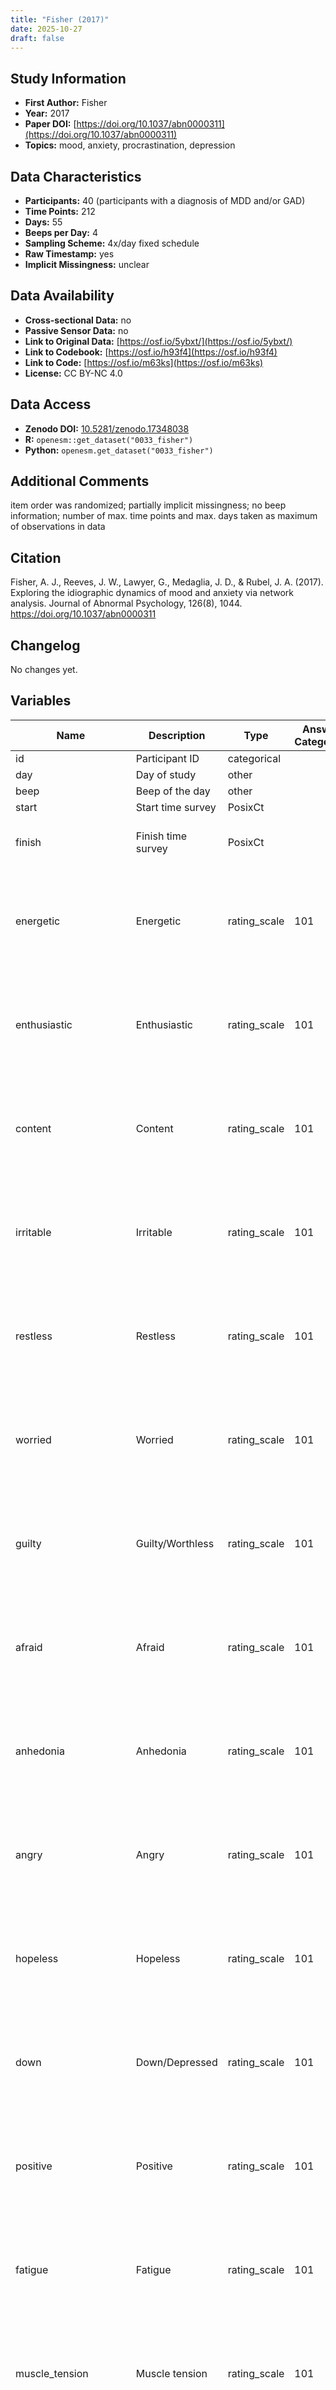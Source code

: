```yaml
---
title: "Fisher (2017)"
date: 2025-10-27
draft: false
---
```



## Study Information

- **First Author:** Fisher
- **Year:** 2017
- **Paper DOI:** [https://doi.org/10.1037/abn0000311](https://doi.org/10.1037/abn0000311)
- **Topics:** mood, anxiety, procrastination, depression

## Data Characteristics

- **Participants:** 40 (participants with a diagnosis of MDD and/or GAD)
- **Time Points:** 212
- **Days:** 55
- **Beeps per Day:** 4
- **Sampling Scheme:** 4x/day fixed schedule
- **Raw Timestamp:** yes
- **Implicit Missingness:** unclear

## Data Availability

- **Cross-sectional Data:** no
- **Passive Sensor Data:** no
- **Link to Original Data:** [https://osf.io/5ybxt/](https://osf.io/5ybxt/)
- **Link to Codebook:** [https://osf.io/h93f4](https://osf.io/h93f4)
- **Link to Code:** [https://osf.io/m63ks](https://osf.io/m63ks)
- **License:** CC BY-NC 4.0

## Data Access

- **Zenodo DOI:** [10.5281/zenodo.17348038](https://doi.org/10.5281/zenodo.17348038)
- **R:** `openesm::get_dataset("0033_fisher")`
- **Python:** `openesm.get_dataset("0033_fisher")`

## Additional Comments

item order was randomized; partially implicit missingness; no beep information; number of max. time points and max. days taken as maximum of observations in data


## Citation

Fisher, A. J., Reeves, J. W., Lawyer, G., Medaglia, J. D., & Rubel, J. A. (2017). Exploring the idiographic dynamics of mood and anxiety via network analysis. Journal of Abnormal Psychology, 126(8), 1044. https://doi.org/10.1037/abn0000311




## Changelog

No changes yet.

## Variables

| Name | Description | Type | Answer Categories | Details | Labels | Transformation | Source | Assessment Type | Construct | Comments |
|------|-------------|------|------------------|---------|--------|----------------|--------|----------------|----------|----------|
| id | Participant ID | categorical |  |  |  |  |  | ESM |  |  |
| day | Day of study | other |  |  |  |  |  | ESM |  |  |
| beep | Beep of the day | other |  | NA |  |  |  | ESM |  |  |
| start | Start time survey | PosixCt |  |  |  |  |  | ESM |  |  |
| finish | Finish time survey | PosixCt |  |  |  |  |  | ESM | task completion, executive functioning, self-regulation |  |
| energetic | Energetic | rating_scale | 101 | To what degree have you felt energetic? | 0 = none at all<br>100 = as much as possible |  |  | ESM | energy, positive affect, affect, big five, extraversion |  |
| enthusiastic | Enthusiastic | rating_scale | 101 | To what degree have you felt enthusiastic? | 0 = none at all<br>100 = as much as possible |  |  | ESM | enthusiasm, positive affect, affect, extraversion, big five |  |
| content | Content | rating_scale | 101 | To what degree have you felt content? | 0 = none at all<br>100 = as much as possible |  |  | ESM | content, positive affect, affect |  |
| irritable | Irritable | rating_scale | 101 | To what degree have you felt irritable? | 0 = none at all<br>100 = as much as possible |  |  | ESM | irritability, negative affect, affect, neuroticism, big five |  |
| restless | Restless | rating_scale | 101 | To what degree have you felt restless? | 0 = none at all<br>100 = as much as possible |  |  | ESM | restlessness, fidgety, anxiety, negative affect, affect |  |
| worried | Worried | rating_scale | 101 | To what degree have you felt worried? | 0 = none at all<br>100 = as much as possible |  |  | ESM | worry, anxiety, negative affect, affect, neuroticism, big five |  |
| guilty | Guilty/Worthless | rating_scale | 101 | To what degree have you felt worthless or guilty? | 0 = none at all<br>100 = as much as possible |  |  | ESM | guilt, negative affect, affect |  |
| afraid | Afraid | rating_scale | 101 | To what degree have you felt frightened or afraid? | 0 = none at all<br>100 = as much as possible |  |  | ESM | fear, negative affect, affect, neuroticism, big five |  |
| anhedonia | Anhedonia | rating_scale | 101 | To what degree have you experienced loss of interest or pleasure? | 0 = none at all<br>100 = as much as possible |  |  | ESM | anhedonia, depression, psychopathology |  |
| angry | Angry | rating_scale | 101 | To what degree have you felt angry? | 0 = none at all<br>100 = as much as possible |  |  | ESM | anger, negative affect, affect |  |
| hopeless | Hopeless | rating_scale | 101 | To what degree have you felt hopeless? | 0 = none at all<br>100 = as much as possible |  |  | ESM | hopelessness, depression, psychopathology |  |
| down | Down/Depressed | rating_scale | 101 | To what degree have you felt down or depressed? | 0 = none at all<br>100 = as much as possible |  |  | ESM | negative affect, affect |  |
| positive | Positive | rating_scale | 101 | To what degree have you felt positive? | 0 = none at all<br>100 = as much as possible |  |  | ESM | positive affect, affect |  |
| fatigue | Fatigue | rating_scale | 101 | To what degree have you felt fatigued? | 0 = none at all<br>100 = as much as possible |  |  | ESM | fatigue, negative affect, affect |  |
| muscle_tension | Muscle tension | rating_scale | 101 | To what degree have you experienced muscle tension? | 0 = none at all<br>100 = as much as possible |  |  | ESM | tensioned muscles, anxiety |  |
| difficulty_concentrating | Concentration problems | rating_scale | 101 | To what degree did you have difficulty concentrating? | 0 = none at all<br>100 = as much as possible |  |  | ESM | concentration, executive functioning, attention |  |
| accepted | Accepted | rating_scale | 101 | unclear |  |  |  | ESM | acceptance, social belonging, social functioning |  |
| threatened | Threatened | rating_scale | 101 | unclear |  |  |  | ESM | threat perception, social cognition |  |
| rumination | Rumination | rating_scale | 101 | unclear, but likely: To what degree have you dwelled on the past? |  |  |  | ESM | rumination, emotion regulation |  |
| avoid_activity | Avoided activities | rating_scale | 101 | To what degree did you avoid activities? | 0 = none at all<br>100 = as much as possible |  |  | ESM | activity avoidance, avoidance |  |
| reassure | Sought reassurance | rating_scale | 101 | To what degree did you seek reassurance? | 0 = none at all<br>100 = as much as possible |  |  | ESM | coping, social support, emotion regulation, social behavior |  |
| procrastination | Procrastinated | rating_scale | 101 | To what degree did you procrastinate? | 0 = none at all<br>100 = as much as possible |  |  | ESM | procrastination, activity |  |
| hours | unclear | numeric |  | unclear |  |  |  | ESM |  |  |
| difficult | unclear | rating_scale | 101 | unclear |  |  |  | ESM |  |  |
| unsatisfy | unclear | rating_scale | 101 | unclear |  |  |  | ESM |  |  |
| avoid_people | Avoided people | rating_scale | 101 | To what degree did you avoid people? | 0 = none at all<br>100 = as much as possible |  |  | ESM | avoidance |  |
